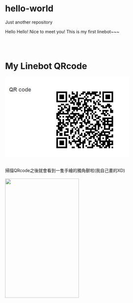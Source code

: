 # hello-world
Just another repository

Hello Hello! Nice to meet you!
This is my first linebot~~~

<br />
<br />

# My Linebot QRcode

![image](https://github.com/a0193034/hello-world/blob/master/QR_code.JPG)

<br />
掃描QRcode之後就會看到一隻手繪的獨角獸啦(我自己畫的XD)
<br />
<br />
<img width="240" height="389" src="https://i.imgur.com/b7lg7KE.jpg"/>
